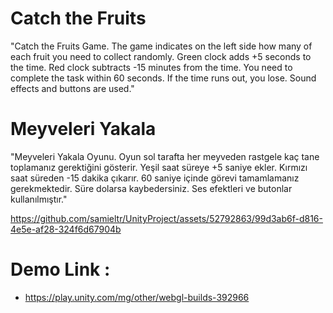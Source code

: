 # Catch the Fruits

"Catch the Fruits Game. The game indicates on the left side how many of each fruit you need to collect randomly. Green clock adds +5 seconds to the time. Red clock subtracts -15 minutes from the time. You need to complete the task within 60 seconds. If the time runs out, you lose. Sound effects and buttons are used."

# Meyveleri Yakala
"Meyveleri Yakala Oyunu. Oyun sol tarafta her meyveden rastgele kaç tane toplamanız gerektiğini gösterir. Yeşil saat süreye +5 saniye ekler. Kırmızı saat süreden -15 dakika çıkarır. 60 saniye içinde görevi tamamlamanız gerekmektedir.  Süre dolarsa kaybedersiniz. Ses efektleri ve butonlar kullanılmıştır."


https://github.com/samieltr/UnityProject/assets/52792863/99d3ab6f-d816-4e5e-af28-324f6d67904b



# Demo Link : 
* https://play.unity.com/mg/other/webgl-builds-392966
